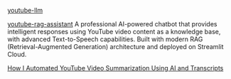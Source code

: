 [youtube-llm](https://dev.to/tahrim_bilal/from-youtube-to-insights-using-gen-ai-to-query-video-transcripts-11c3)

[youtube-rag-assistant](https://github.com/ezgisubasi/youtube-rag-assistant)
A professional AI-powered chatbot that provides intelligent responses using YouTube video content as a knowledge base, with advanced Text-to-Speech capabilities. Built with modern RAG (Retrieval-Augmented Generation) architecture and deployed on Streamlit Cloud.

[How I Automated YouTube Video Summarization Using AI and Transcripts](https://blog.stackademic.com/how-i-automated-youtube-video-summarization-using-ai-and-transcripts-da1e3b07e37d)

